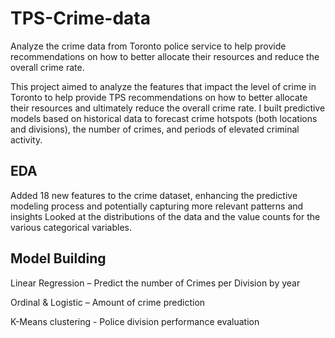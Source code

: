 # TPS-Crime-data
Analyze the crime data from Toronto police service to help provide recommendations on how to better allocate their resources and reduce the overall crime rate.

This project aimed to analyze the features that impact the level of crime in Toronto to help provide TPS recommendations on how to better allocate their resources 
and ultimately reduce the overall crime rate. I built predictive models based on historical data to forecast crime hotspots (both locations and divisions), 
the number of crimes, and periods of elevated criminal activity. 
## EDA
Added 18 new features to the crime dataset, enhancing the predictive modeling process and potentially capturing more relevant patterns and insights
Looked at the distributions of the data and the value counts for the various categorical variables. 
## Model Building
Linear Regression – Predict the number of Crimes per Division by year

Ordinal & Logistic – Amount of crime prediction

K-Means clustering - Police division performance evaluation
